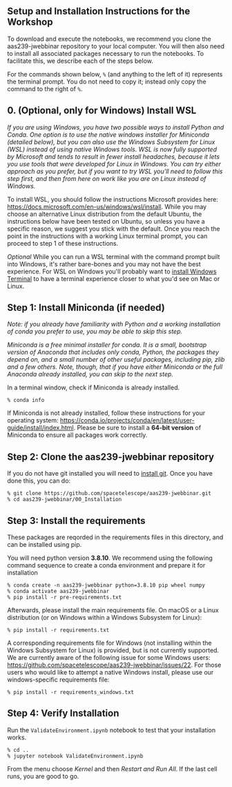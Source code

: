 ## Setup and Installation Instructions for the Workshop

To download and execute the notebooks, we recommend you clone the 
aas239-jwebbinar repository to your local computer. 
You will then also need to install all associated packages necessary to run the notebooks.
To facilitate this, we describe each of the steps below.

For the commands shown below, `%` (and anything to the left of it) represents the terminal prompt.
You do not need to copy it; instead only copy the command to the right of `%`.

## 0. (Optional, only for Windows) Install WSL

*If you are using Windows, you have two possible ways to install Python and Conda.  One option is to use the native windows installer for Miniconda (detailed below), but you can also use the Windows Subsystem for Linux (WSL) instead of using native Windows tools. WSL is now fully supported by Microsoft and tends to result in fewer install headaches, because it lets you use tools that were developed for Linux in Windows. You can try either approach as you prefer, but if you want to try WSL you'll need to follow this step first, and then from here on work like you are on Linux instead of Windows.*

To install WSL, you should follow the instructions Microsoft provides here: https://docs.microsoft.com/en-us/windows/wsl/install. While you may choose an alternative Linux distribution from the default Ubuntu, the instructions below have been tested on Ubuntu, so unless you have a specific reason, we suggest you stick with the default.  Once you reach the point in the instructions with a working Linux terminal prompt, you can proceed to step 1 of these instructions.

*Optional* While you can run a WSL terminal with the command prompt built into Windows, it's rather bare-bones and you may not have the best experience.  For WSL on Windows you'll probably want to [install Windows Terminal](https://docs.microsoft.com/en-us/windows/terminal/install) to have a terminal experience closer to what you'd see on Mac or Linux.


## Step 1: Install Miniconda (if needed)

*Note: if you already have familiarity with Python and a working installation of conda you prefer to use, you may be able to skip this step.*

*Miniconda is a free minimal installer for conda. It is a small, bootstrap
version of Anaconda that includes only conda, Python, the packages they depend
on, and a small number of other useful packages, including pip, zlib and a few
others. Note, though, that if you have either Miniconda or the full Anaconda
already installed, you can skip to the next step.*

In a terminal window, check if Miniconda is already installed.

```
% conda info
```

If Miniconda is not already installed, follow these instructions for your
operating system: https://conda.io/projects/conda/en/latest/user-guide/install/index.html.
Please be sure to install a **64-bit version** of Miniconda to ensure all packages work correctly.


## Step 2: Clone the aas239-jwebbinar repository

If you do not have git installed you will need to [install git]().  Once you have done this, you can do:

```   
% git clone https://github.com/spacetelescope/aas239-jwebbinar.git
% cd aas239-jwebbinar/00_Installation
```

## Step 3: Install the requirements

These packages are reqorded in the requirements files in this directory, and can be installed using pip.

You will need python version **3.8.10**. 
We recommend using the following command sequence to create a conda environment and prepare it for installation  

```
% conda create -n aas239-jwebbinar python=3.8.10 pip wheel numpy
% conda activate aas239-jwebbinar
% pip install -r pre-requirements.txt
```

Afterwards, please install the main requirements file. On macOS or a Linux distribution (or on Windows within a Windows Subsystem for Linux):
```
% pip install -r requirements.txt
```

A corresponding requirements file for Windows (not installing within the Windows Subsystem for Linux) is provided, but is not currently supported. We are currently aware of the following issue for some Windows users: https://github.com/spacetelescope/aas239-jwebbinar/issues/22. For those users who would like to attempt a native Windows install, please use our windows-specific requirements file:
```
% pip install -r requirements_windows.txt
```

## Step 4: Verify Installation

Run the `ValidateEnvironment.ipynb` notebook to test that your installation works.

```
% cd ..
% jupyter notebook ValidateEnvironment.ipynb
```

From the menu choose *Kernel* and then *Restart and Run All*.  If the last cell runs, you are good to go.